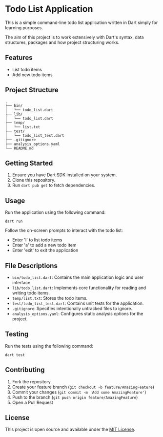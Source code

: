 
# Todo List Application

This is a simple command-line todo list application written in Dart simply for learning purposes.

The aim of this project is to work extensively with Dart's syntax, data structures, packages and how project structuring works.


## Features

- List todo items
- Add new todo items

## Project Structure


```
.
├── bin/
│   └── todo_list.dart
├── lib/
│   └── todo_list.dart
├── temp/
│   └── list.txt
├── test/
│   └── todo_list_test.dart
├── .gitignore
├── analysis_options.yaml
└── README.md
```


## Getting Started

1. Ensure you have Dart SDK installed on your system.
2. Clone this repository.
3. Run `dart pub get` to fetch dependencies.

## Usage

Run the application using the following command:


```
dart run
```


Follow the on-screen prompts to interact with the todo list:

- Enter 'l' to list todo items
- Enter 'a' to add a new todo item
- Enter 'exit' to exit the application

## File Descriptions

- `bin/todo_list.dart`: Contains the main application logic and user interface.
- `lib/todo_list.dart`: Implements core functionality for reading and writing todo items.
- `temp/list.txt`: Stores the todo items.
- `test/todo_list_test.dart`: Contains unit tests for the application.
- `.gitignore`: Specifies intentionally untracked files to ignore.
- `analysis_options.yaml`: Configures static analysis options for the project.

## Testing

Run the tests using the following command:

```
dart test
```


## Contributing

1. Fork the repository
2. Create your feature branch (`git checkout -b feature/AmazingFeature`)
3. Commit your changes (`git commit -m 'Add some AmazingFeature'`)
4. Push to the branch (`git push origin feature/AmazingFeature`)
5. Open a Pull Request

## License

This project is open source and available under the [MIT License](LICENSE).
